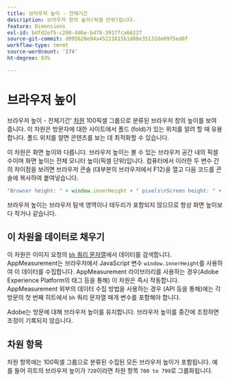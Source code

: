 ```yaml
---
title: 브라우저 높이 - 전체기간
description: 브라우저 창의 높이(픽셀 단위)입니다.
feature: Dimensions
exl-id: bdfd2ef5-c200-4d6e-b478-3917fca66227
source-git-commit: d095628e94a45221815b1d08e35132de09f5ed8f
workflow-type: tm+mt
source-wordcount: '274'
ht-degree: 93%

---
```


# 브라우저 높이

브라우저 높이 - 전체기간&#39; [차원](overview.md) 100픽셀 그룹으로 분류된 브라우저 창의 높이를 보여 줍니다. 이 차원은 방문자에 대한 사이트에서 폴드 (fold)가 있는 위치를 알려 할 때 유용합니다. 폴드 위치를 알면 콘텐츠를 보는 데 최적화할 수 있습니다.

이 차원은 화면 높이와 다릅니다. 브라우저 높이는 볼 수 있는 브라우저 공간 내의 픽셀 수이며 화면 높이는 전체 모니터 높이(픽셀 단위)입니다. 컴퓨터에서 이러한 두 변수 간의 차이점을 보려면 브라우저 콘솔 (대부분의 브라우저에서 F12)을 열고 다음 코드를 콘솔에 복사하여 붙여넣습니다.

```javascript
"Browser height: " + window.innerHeight + " pixels\nScreen height: " + screen.height + " pixels";
```

브라우저 높이는 브라우저 탐색 영역이나 테두리가 포함되지 않으므로 항상 화면 높이보다 작거나 같습니다.

## 이 차원을 데이터로 채우기

이 차원은 이미지 요청의 [`bh` 쿼리 문자열](/help/implement/validate/query-parameters.md)에서 데이터를 검색합니다. AppMeasurement는 브라우저에서 JavaScript 변수 `window.innerHeight`를 사용하여 이 데이터를 수집합니다. AppMeasurement 라이브러리를 사용하는 경우(Adobe Experience Platform의 태그 등을 통해) 이 차원은 즉시 작동합니다. AppMeasurement 외부의 데이터 수집 방법을 사용하는 경우 (API 등을 통해)에는 각 방문의 첫 번째 히트에서 `bh` 쿼리 문자열 매개 변수를 포함해야 합니다.

Adobe는 방문에 대해 브라우저 높이를 유지합니다. 브라우저 높이를 중간에 조정하면 조정이 기록되지 않습니다.

## 차원 항목

차원 항목에는 100픽셀 그룹으로 분류된 수집된 모든 브라우저 높이가 포함됩니다. 예를 들어 히트의 브라우저 높이가 `720`이라면 차원 항목 `700 to 799`로 그룹화됩니다.
